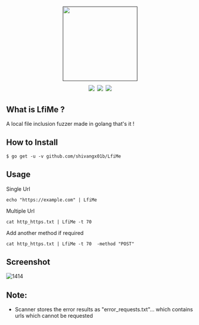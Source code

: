 <h1 align="center">
  <br>
  <a href=""><img src="https://github.com/Shivangx01b/LfiMe/blob/main/logo.png" alt="" width="200px;"></a>
  <br>
  <img src="https://img.shields.io/github/languages/top/Shivangx01b/CorsMe?style=flat-square">
  <a href="https://goreportcard.com/report/github.com/Shivangx01b/CorsMe"><img src="https://goreportcard.com/badge/github.com/Shivangx01b/CorsMe"></a>
  <a href="https://twitter.com/intent/follow?screen_name=shivangx01b"><img src="https://img.shields.io/twitter/follow/shivangx01b?style=flat-square"></a>
</h1>

## What is LfiMe ?
A local file inclusion fuzzer made in golang that's it !

## How to Install

```
$ go get -u -v github.com/shivangx01b/LfiMe
```
## Usage

Single Url
```plain
echo "https://example.com" | LfiMe
```
Multiple Url
```plain
cat http_https.txt | LfiMe -t 70
```
Add another method if required
```plain
cat http_https.txt | LfiMe -t 70  -method "POST"
```

## Screenshot
![1414](https://github.com/Shivangx01b/CorsMe/blob/master/static/action.png)

## Note:

- Scanner stores the error results as "error_requests.txt"... which contains urls which cannot be requested


